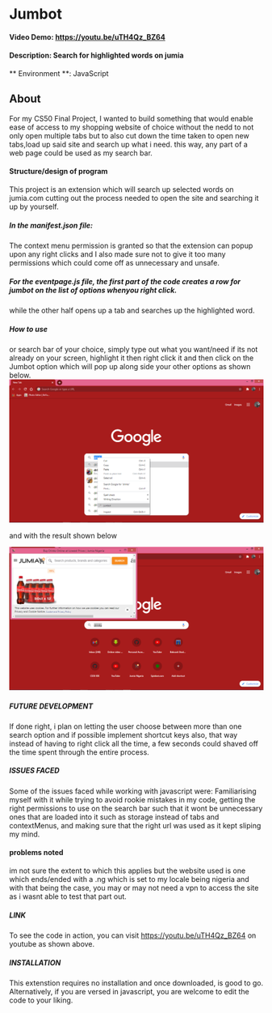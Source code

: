 # Jumbot
#### Video Demo:  https://youtu.be/uTH4Qz_BZ64
#### Description: Search for highlighted words on jumia

** Environment **:  JavaScript
## About ##
For my CS50 Final Project, I wanted to build something that would enable ease of access to my shopping website of choice without the nedd to not only
open multiple tabs but to also cut down the time taken to open new tabs,load up said site and search up what i need.
this way, any part of a web page could be used as my search bar.

#### Structure/design of program  ####
 This project is an extension which will search up selected words on jumia.com cutting out the process needed to open the site
and searching it up by yourself.
##### In the manifest.json file:
  The context menu permission is granted so that the extension can popup upon any right clicks and
  I also made sure not to give it too many permissions which could come off as unnecessary and unsafe.

#####    For the eventpage.js file, the first part of the code creates a row for jumbot on the list of options whenyou right click.
while the other half opens up a tab and searches up the highlighted word.

#####  How to use ####
or search bar of your choice,
simply type out what you want/need if its not already on your screen,
highlight it then right click it and then click on the Jumbot option which will pop up along side your other options as shown below.
![drink1](/project/drink1.png)

and with the result shown below

![drink2](/project/drink2.png)


##### FUTURE DEVELOPMENT ####
If done right, i plan on letting the user choose between more than one search option
and if possible implement shortcut keys also, that way instead of having to right click all the time,
a few seconds could shaved off the time spent through the entire process.

#####  ISSUES FACED ####
Some of the issues faced while working with javascript were:
 Familiarising myself with it while trying to avoid rookie mistakes in my code,
getting the right permissions to use on the search bar such that it wont be unnecessary ones that are loaded into it
such as storage instead of tabs and contextMenus, and making sure that the right url was used as it kept sliping my mind.

#### problems noted ####
im not sure the extent to which this applies but the website used is one which ends/ended with a .ng which is set to my locale being nigeria
and with that being the case, you may or may not need a vpn to access the site as i wasnt able to test that part out.

#####  LINK ####
To see the code in action,
you can visit https://youtu.be/uTH4Qz_BZ64 on youtube as shown above.

#####  INSTALLATION ####
This extenstion requires no installation and once downloaded, is good to go.
Alternatively, if you are versed in javascript, you are welcome to edit the code to your liking.


